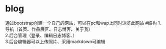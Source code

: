 # blog
通过bootstrap创建一个自己的网站，可以在pc和wap上同时浏览此网站
#结构
1.导航（首页、作品展区、日志博客、关于我）<br/>
2.后台管理（登录、编辑日志博客、）<br/>
3.后台编辑器可以上传照片、采用markdown可编辑
